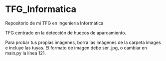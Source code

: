 # TFG_Informatica
Repositorio de mi TFG en Ingeniería Informática

TFG centrado en la detección de huecos de aparcamiento.

Para probar tus propias imágenes, borra las imágenes de la carpeta images e incluye las tuyas. El formato de imagen debe ser .jpg, o cambiar en main.py la línea 121.
